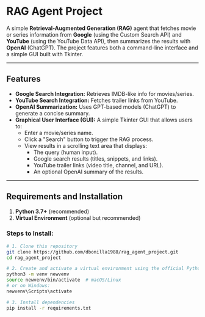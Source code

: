 # RAG Agent Project

A simple **Retrieval-Augmented Generation (RAG)** agent that fetches movie or series information from **Google** (using the Custom Search API) and **YouTube** (using the YouTube Data API), then summarizes the results with **OpenAI** (ChatGPT). The project features both a command-line interface and a simple GUI built with Tkinter.

---

## Features

- **Google Search Integration:** Retrieves IMDB-like info for movies/series.
- **YouTube Search Integration:** Fetches trailer links from YouTube.
- **OpenAI Summarization:** Uses GPT-based models (ChatGPT) to generate a concise summary.
- **Graphical User Interface (GUI):** A simple Tkinter GUI that allows users to:
  - Enter a movie/series name.
  - Click a "Search" button to trigger the RAG process.
  - View results in a scrolling text area that displays:
    - The query (human input).
    - Google search results (titles, snippets, and links).
    - YouTube trailer links (video title, channel, and URL).
    - An optional OpenAI summary of the results.

---

## Requirements and Installation

1. **Python 3.7+** (recommended)  
2. **Virtual Environment** (optional but recommended)

### Steps to Install:

```bash
# 1. Clone this repository
git clone https://github.com/dbonilla1988/rag_agent_project.git
cd rag_agent_project

# 2. Create and activate a virtual environment using the official Python (recommended)
python3 -m venv newvenv
source newvenv/bin/activate  # macOS/Linux
# or on Windows:
newvenv\Scripts\activate

# 3. Install dependencies
pip install -r requirements.txt